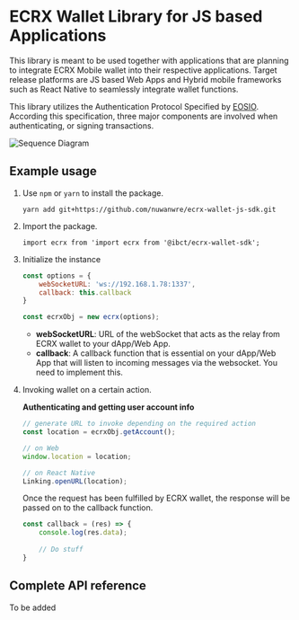 # ECRX Wallet Library for JS based Applications

This library is meant to be used together with applications that are planning to integrate ECRX Mobile wallet into their respective applications. Target release platforms are JS based Web Apps and Hybrid mobile frameworks such as React Native to seamlessly integrate wallet functions.

This library utilizes the Authentication Protocol Specified by [EOSIO](https://github.com/EOSIO/eosio-authentication-transport-protocol-spec). According this specification, three major components are involved when authenticating, or signing transactions.

![Sequence Diagram](https://i.imgur.com/YDT4C0T.png)


## Example usage

1. Use ```npm``` or ```yarn``` to install the package.

    `yarn add git+https://github.com/nuwanwre/ecrx-wallet-js-sdk.git`

2. Import the package.
   
    `import ecrx from 'import ecrx from '@ibct/ecrx-wallet-sdk';`

3. Initialize the instance
    ``` js
    const options = {
        webSocketURL: 'ws://192.168.1.78:1337',
        callback: this.callback
    }

    const ecrxObj = new ecrx(options);
    ```

    * **webSocketURL**: URL of the webSocket that acts as the relay from ECRX wallet to your dApp/Web App.
    * **callback**: A callback function that is essential on your dApp/Web App that will listen to incoming messages via the websocket. You need to implement this.

4. Invoking wallet on a certain action.

    **Authenticating and getting user account info**
    ```js
    // generate URL to invoke depending on the required action
    const location = ecrxObj.getAccount();

    // on Web
    window.location = location;

    // on React Native
    Linking.openURL(location);
    ```

    Once the request has been fulfilled by ECRX wallet, the response will be passed on to the callback function.
    ```js
    const callback = (res) => {
        console.log(res.data);
        
        // Do stuff
    }
    ```

## Complete API reference

To be added 